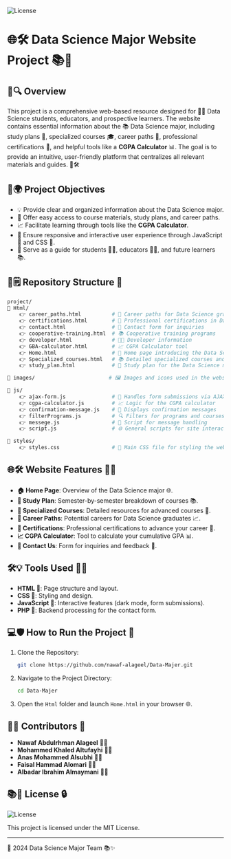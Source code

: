 ![License](https://img.shields.io/badge/license-MIT-blue.svg)

# 🌐️🛠️ Data Science Major Website Project 📚🌟

## 📄🔍 Overview

This project is a comprehensive web-based resource designed for 👨‍💻 Data Science students, educators, and prospective learners. The website contains essential information about the 📚 Data Science major, including study plans 📖, specialized courses 🎓, career paths 💼, professional certifications 👑, and helpful tools like a **CGPA Calculator** 📊. The goal is to provide an intuitive, user-friendly platform that centralizes all relevant materials and guides. 🚀🛠️

## 🚀🌍 Project Objectives

- 💡 Provide clear and organized information about the Data Science major.
- 🔧 Offer easy access to course materials, study plans, and career paths.
- 📈 Facilitate learning through tools like the **CGPA Calculator**.
- 🔄 Ensure responsive and interactive user experience through JavaScript 🐳 and CSS 💄.
- 📜 Serve as a guide for students 👨‍💻, educators 👩‍🏫, and future learners 📚.

## 📂🗒 Repository Structure 🔀

```bash
project/
📁 Html/
    👉 career_paths.html          # 💼 Career paths for Data Science graduates
    👉 certifications.html        # 👑 Professional certifications in Data Science
    👉 contact.html               # 📧 Contact form for inquiries
    👉 cooperative-training.html  # 📚 Cooperative training programs
    👉 developer.html             # 👨‍💻 Developer information
    👉 GBA-calculator.html        # 📈 CGPA Calculator tool
    👉 Home.html                  # 🌌 Home page introducing the Data Science major
    👉 Specialized_courses.html   # 📚 Detailed specialized courses and resources
    👉 study_plan.html            # 📖 Study plan for the Data Science major

📁 images/                        # 🖼 Images and icons used in the website

📁 js/
    👉 ajax-form.js               # 📧 Handles form submissions via AJAX
    👉 cgpa-calculator.js         # 📈 Logic for the CGPA calculator
    👉 confirmation-message.js    # 📢 Displays confirmation messages
    👉 filterPrograms.js          # 🔍 Filters for programs and courses
    👉 messege.js                 # 💬 Script for message handling
    👉 script.js                  # 🌐 General scripts for site interactivity

📁 styles/
    👉 styles.css                 # 🌟 Main CSS file for styling the website
```

## 🌐🛠️ Website Features 👨‍💻

- **🏠 Home Page**: Overview of the Data Science major 🌐.
- **📖 Study Plan**: Semester-by-semester breakdown of courses 📚.
- **🔬 Specialized Courses**: Detailed resources for advanced courses 👑.
- **💼 Career Paths**: Potential careers for Data Science graduates 📈.
- **👑 Certifications**: Professional certifications to advance your career 🌟.
- **📈 CGPA Calculator**: Tool to calculate your cumulative GPA 📊.
- **📧 Contact Us**: Form for inquiries and feedback 📝.

## 🛠️💡 Tools Used 👨‍💻

- **HTML 📃**: Page structure and layout.
- **CSS 💄**: Styling and design.
- **JavaScript 🐳**: Interactive features (dark mode, form submissions).
- **PHP 🔢**: Backend processing for the contact form.

## 💻🛡️ How to Run the Project 🚀

1. Clone the Repository:

   ```bash
   git clone https://github.com/nawaf-alageel/Data-Majer.git
   ```

2. Navigate to the Project Directory:

   ```bash
   cd Data-Majer
   ```

3. Open the `Html` folder and launch `Home.html` in your browser 🌐.

## 👨‍💻 Contributors 🌟

- **Nawaf Abdulrhman Alageel**  👨‍💻
- **Mohammed Khaled Altufayhi**  👨‍💻
- **Anas Mohammed Alsubhi**  👨‍💻
- **Faisal Hammad Alomari**  👨‍💻
- **Albadar Ibrahim Almaymani**  👨‍💻

## 📚📜 License 🔒

![License](https://img.shields.io/badge/license-MIT-blue.svg)

This project is licensed under the MIT License.

---

📅 2024 Data Science Major Team 📚✨
